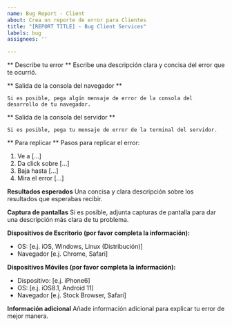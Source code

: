```yaml
---
name: Bug Report - Client
about: Crea un reporte de error para Clientes
title: "[REPORT TITLE] - Bug Client Services"
labels: bug
assignees: ''

---
```


** Describe tu error **
Escribe una descripción clara y concisa del error que te ocurrió.

** Salida de la consola del navegador **
```shell
Si es posible, pega algún mensaje de error de la consola del desarrollo de tu navegador.
```

** Salida de la consola del servidor **
```shell
Si es posible, pega tu mensaje de error de la terminal del servidor.
```

** Para replicar **
Pasos para replicar el error:
1. Ve a [...]
2. Da click sobre [...]
3. Baja hasta [...]
4. Mira el error [...]

**Resultados esperados**
Una concisa y clara descripción sobre los resultados que esperabas recibir.

**Captura de pantallas**
Si es posible, adjunta capturas de pantalla para dar una descripción más clara de tu problema.

**Dispositivos de Escritorio (por favor completa la información):**
 - OS: [e.j. iOS, Windows, Linux (Distribución)]
 - Navegador [e.j. Chrome, Safari]

**Dispositivos Móviles (por favor completa la información):**
 - Dispositivo: [e.j. iPhone6]
 - OS: [e.j. iOS8.1, Android 11]
 - Navegador [e.j. Stock Browser, Safari]

**Información adicional**
Añade información adicional para explicar tu error de mejor manera.
